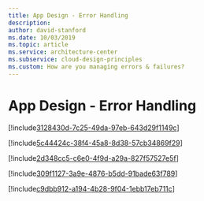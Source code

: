 ```yaml
---
title: App Design - Error Handling
description: 
author: david-stanford
ms.date: 10/03/2019
ms.topic: article
ms.service: architecture-center
ms.subservice: cloud-design-principles
ms.custom: How are you managing errors & failures? 
---
```


# App Design - Error Handling

<!-- Retries for transient errors are impelmented and logged -->
[!include[3128430d-7c25-49da-97eb-643d29f1149c](./guidance/3128430d-7c25-49da-97eb-643d29f1149c.md)]

<!-- Request timeouts are configured -->
[!include[5c44424c-38f4-45a8-8d38-57cb34869f29](./guidance/5c44424c-38f4-45a8-8d38-57cb34869f29.md)]

<!-- Implemented the "Circuit Breaker" pattern to prevent cascading failures -->
[!include[2d348cc5-c6e0-4f9d-a29a-827f57527e5f](./guidance/2d348cc5-c6e0-4f9d-a29a-827f57527e5f.md)]

<!-- Application components are split with seperate health probes -->
[!include[309f1127-3a9e-4876-b5dd-91bade63f789](./guidance/309f1127-3a9e-4876-b5dd-91bade63f789.md)]

<!-- Command and Query Responsibility Segregation (CQRS) is implemented on data stores -->
[!include[c9dbb912-a194-4b28-9f04-1ebb17eb711c](./guidance/c9dbb912-a194-4b28-9f04-1ebb17eb711c.md)]

